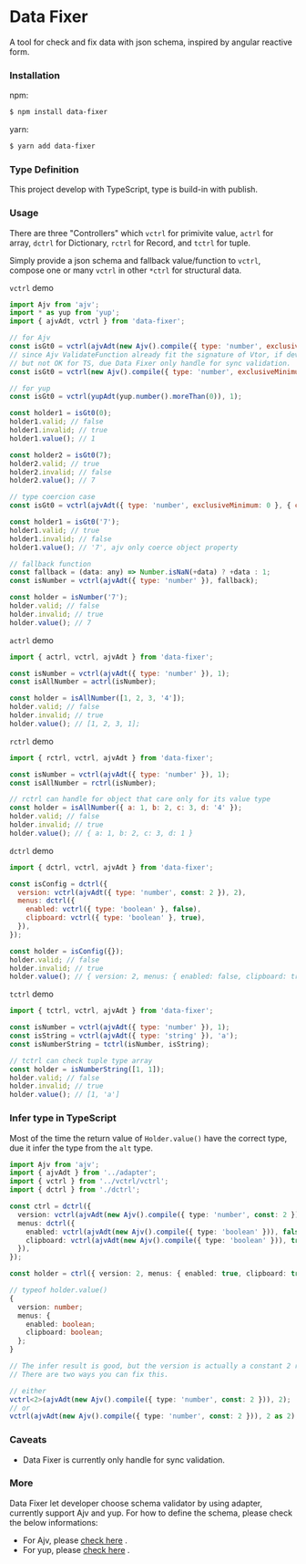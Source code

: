 # Data Fixer

A tool for check and fix data with json schema, inspired by angular reactive form.

### Installation

npm:

```bash
$ npm install data-fixer
```

yarn:

```bash
$ yarn add data-fixer
```

### Type Definition

This project develop with TypeScript, type is build-in with publish.

### Usage

There are three "Controllers" which `vctrl` for primivite value, `actrl` for array, `dctrl` for Dictionary, `rctrl` for Record, and `tctrl` for tuple.

Simply provide a json schema and fallback value/function to `vctrl`, compose one or many `vctrl` in other `*ctrl` for structural data.

`vctrl` demo

```javascript
import Ajv from 'ajv';
import * as yup from 'yup';
import { ajvAdt, vctrl } from 'data-fixer';

// for Ajv
const isGt0 = vctrl(ajvAdt(new Ajv().compile({ type: 'number', exclusiveMinimum: 0 })), 1);
// since Ajv ValidateFunction already fit the signature of Vtor, if dev in JS, below is OK too.
// but not OK for TS, due Data Fixer only handle for sync validation.
const isGt0 = vctrl(new Ajv().compile({ type: 'number', exclusiveMinimum: 0 }), 1);

// for yup
const isGt0 = vctrl(yupAdt(yup.number().moreThan(0)), 1);

const holder1 = isGt0(0);
holder1.valid; // false
holder1.invalid; // true
holder1.value(); // 1

const holder2 = isGt0(7);
holder2.valid; // true
holder2.invalid; // false
holder2.value(); // 7

// type coercion case
const isGt0 = vctrl(ajvAdt({ type: 'number', exclusiveMinimum: 0 }, { coerceTypes: true }), 1);

const holder1 = isGt0('7');
holder1.valid; // true
holder1.invalid; // false
holder1.value(); // '7', ajv only coerce object property

// fallback function
const fallback = (data: any) => Number.isNaN(+data) ? +data : 1;
const isNumber = vctrl(ajvAdt({ type: 'number' }), fallback);

const holder = isNumber('7');
holder.valid; // false
holder.invalid; // true
holder.value(); // 7
```

`actrl` demo

```javascript
import { actrl, vctrl, ajvAdt } from 'data-fixer';

const isNumber = vctrl(ajvAdt({ type: 'number' }), 1);
const isAllNumber = actrl(isNumber);

const holder = isAllNumber([1, 2, 3, '4']);
holder.valid; // false
holder.invalid; // true
holder.value(); // [1, 2, 3, 1];
```

`rctrl` demo

```javascript
import { rctrl, vctrl, ajvAdt } from 'data-fixer';

const isNumber = vctrl(ajvAdt({ type: 'number' }), 1);
const isAllNumber = rctrl(isNumber);

// rctrl can handle for object that care only for its value type
const holder = isAllNumber({ a: 1, b: 2, c: 3, d: '4' });
holder.valid; // false
holder.invalid; // true
holder.value(); // { a: 1, b: 2, c: 3, d: 1 }
```

`dctrl` demo

```javascript
import { dctrl, vctrl, ajvAdt } from 'data-fixer';

const isConfig = dctrl({
  version: vctrl(ajvAdt({ type: 'number', const: 2 }), 2),
  menus: dctrl({
    enabled: vctrl({ type: 'boolean' }, false),
    clipboard: vctrl({ type: 'boolean' }, true),
  }),
});

const holder = isConfig({});
holder.valid; // false
holder.invalid; // true
holder.value(); // { version: 2, menus: { enabled: false, clipboard: true } }
```

`tctrl` demo

```javascript
import { tctrl, vctrl, ajvAdt } from 'data-fixer';

const isNumber = vctrl(ajvAdt({ type: 'number' }), 1);
const isString = vctrl(ajvAdt({ type: 'string' }), 'a');
const isNumberString = tctrl(isNumber, isString);

// tctrl can check tuple type array
const holder = isNumberString([1, 1]);
holder.valid; // false
holder.invalid; // true
holder.value(); // [1, 'a']
```

### Infer type in TypeScript
Most of the time the return value of `Holder.value()` have the correct type, due it infer the type from the `alt` type.

```typescript
import Ajv from 'ajv';
import { ajvAdt } from '../adapter';
import { vctrl } from '../vctrl/vctrl';
import { dctrl } from './dctrl';

const ctrl = dctrl({
  version: vctrl(ajvAdt(new Ajv().compile({ type: 'number', const: 2 })), 2),
  menus: dctrl({
    enabled: vctrl(ajvAdt(new Ajv().compile({ type: 'boolean' })), false),
    clipboard: vctrl(ajvAdt(new Ajv().compile({ type: 'boolean' })), true),
  }),
});

const holder = ctrl({ version: 2, menus: { enabled: true, clipboard: true } });

// typeof holder.value()
{
  version: number;
  menus: {
    enabled: boolean;
    clipboard: boolean;
  };
}

// The infer result is good, but the version is actually a constant 2 rather than just number.
// There are two ways you can fix this.

// either
vctrl<2>(ajvAdt(new Ajv().compile({ type: 'number', const: 2 })), 2);
// or
vctrl(ajvAdt(new Ajv().compile({ type: 'number', const: 2 })), 2 as 2);
```

### Caveats
- Data Fixer is currently only handle for sync validation.

### More
Data Fixer let developer choose schema validator by using adapter, currently support Ajv and yup. For how to define the schema, please check the below informations:
- For Ajv, please [check here](https://json-schema.org/understanding-json-schema/index.html) .
- For yup, please [check here](https://github.com/jquense/yup) .
